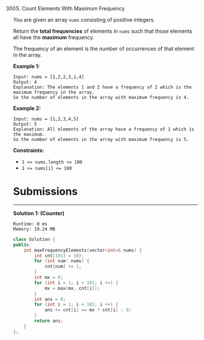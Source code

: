 3005. Count Elements With Maximum Frequency

You are given an array `nums` consisting of positive integers.

Return the **total frequencies** of elements in `nums` such that those elements all have the **maximum** frequency.

The frequency of an element is the number of occurrences of that element in the array.

 

**Example 1:**
```
Input: nums = [1,2,2,3,1,4]
Output: 4
Explanation: The elements 1 and 2 have a frequency of 2 which is the maximum frequency in the array.
So the number of elements in the array with maximum frequency is 4.
```

**Example 2:**
```
Input: nums = [1,2,3,4,5]
Output: 5
Explanation: All elements of the array have a frequency of 1 which is the maximum.
So the number of elements in the array with maximum frequency is 5.
```

**Constraints:**

* `1 <= nums.length <= 100`
* `1 <= nums[i] <= 100`

# Submissions
---
**Solution 1: (Counter)**
```
Runtime: 0 ms
Memory: 19.24 MB
```
```c++
class Solution {
public:
    int maxFrequencyElements(vector<int>& nums) {
        int cnt[101] = {0};
        for (int num: nums) {
            cnt[num] += 1;
        }
        int mx = 0;
        for (int i = 1; i < 101; i ++) {
            mx = max(mx, cnt[i]);
        }
        int ans = 0;
        for (int i = 1; i < 101; i ++) {
            ans += cnt[i] == mx ? cnt[i] : 0;
        }
        return ans;
    }
};
```
